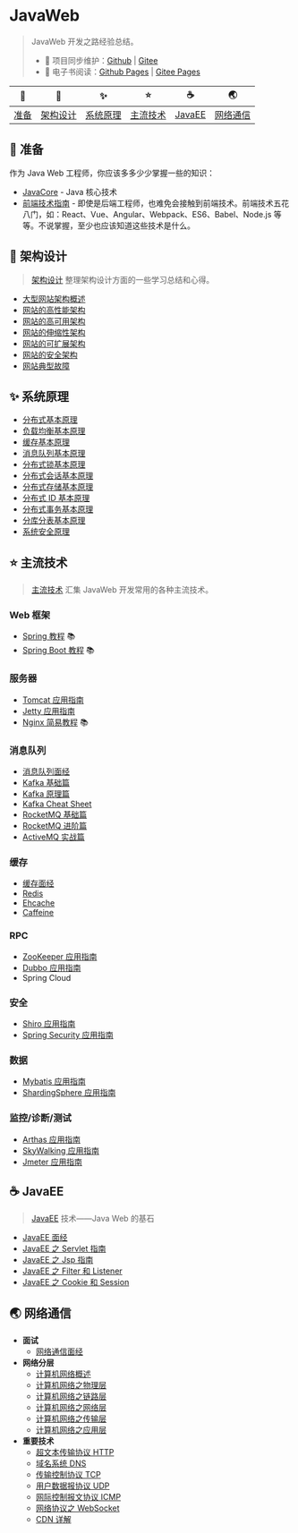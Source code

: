 # JavaWeb

> JavaWeb 开发之路经验总结。
>
> - 🔁 项目同步维护：[Github](https://github.com/dunwu/javaweb/) | [Gitee](https://gitee.com/turnon/javaweb/)
> - 📖 电子书阅读：[Github Pages](https://dunwu.github.io/javaweb/) | [Gitee Pages](http://turnon.gitee.io/javaweb/)

|        🔰         |            🎨            |            ✨            |           ⭐️            |          ☕          |            🌏            |
| :---------------: | :----------------------: | :---------------------: | :---------------------: | :-----------------: | :----------------------: |
| [准备](#🔰️-准备) | [架构设计](#🎨-架构设计) | [系统原理](#✨-系统原理) | [主流技术](#⭐-主流技术) | [JavaEE](#☕-JavaEE) | [网络通信](#🌏-网络通信) |

## 🔰️ 准备

作为 Java Web 工程师，你应该多多少少掌握一些的知识：

- [JavaCore](https://dunwu.github.io/javacore/) - Java 核心技术
- [前端技术指南](https://github.com/dunwu/frontend-tutorial) - 即使是后端工程师，也难免会接触到前端技术。前端技术五花八门，如：React、Vue、Angular、Webpack、ES6、Babel、Node.js 等等。不说掌握，至少也应该知道这些技术是什么。

## 🎨 架构设计

> [架构设计](docs/architecture) 整理架构设计方面的一些学习总结和心得。

- [大型网站架构概述](docs/architecture/大型网站架构概述.md)
- [网站的高性能架构](docs/architecture/网站的高性能架构.md)
- [网站的高可用架构](docs/architecture/网站的高可用架构.md)
- [网站的伸缩性架构](docs/architecture/网站的伸缩性架构.md)
- [网站的可扩展架构](docs/architecture/网站的可扩展架构.md)
- [网站的安全架构](docs/architecture/网站的安全架构.md)
- [网站典型故障](docs/architecture/网站典型故障.md)

## ✨ 系统原理

- [分布式基本原理](docs/theory/distributed-base-theory.md)
- [负载均衡基本原理](docs/theory/load-balance-theory.md)
- [缓存基本原理](docs/theory/cache-theory.md)
- [消息队列基本原理](docs/theory/mq-theory.md)
- [分布式锁基本原理](docs/theory/distributed-lock-theory.md)
- [分布式会话基本原理](docs/theory/distributed-session-theory.md)
- [分布式存储基本原理](docs/theory/distributed-storage-theory.md)
- [分布式 ID 基本原理](docs/theory/distributed-id-theory.md)
- [分布式事务基本原理](docs/theory/distributed-transaction-theory.md)
- [分库分表基本原理](docs/theory/sharding-theory.md)
- [系统安全原理](docs/theory/security-theory.md)

## ⭐ 主流技术

> [主流技术](docs/technology) 汇集 JavaWeb 开发常用的各种主流技术。

### Web 框架

- [Spring 教程](https://dunwu.github.io/spring-tutorial/) 📚
- [Spring Boot 教程](https://dunwu.github.io/spring-boot-tutorial/) 📚

### 服务器

- [Tomcat 应用指南](docs/technology/server/Tomcat.md)
- [Jetty 应用指南](docs/technology/server/Jetty.md)
- [Nginx 简易教程](https://github.com/dunwu/nginx-tutorial) 📚

### 消息队列

- [消息队列面经](docs/technology/mq/MqInterview.md)
- [Kafka 基础篇](docs/technology/mq/KafkaBasics.md)
- [Kafka 原理篇](docs/technology/mq/KafkaAdvanced.md)
- [Kafka Cheat Sheet](docs/technology/mq/KafkaCheatSheet.md)
- [RocketMQ 基础篇](docs/technology/mq/RocketmqBasics.md)
- [RocketMQ 进阶篇](docs/technology/mq/RocketmqAdvanced.md)
- [ActiveMQ 实战篇](docs/technology/mq/ActiveMQ.md)

### 缓存

- [缓存面经](docs/technology/cache/CacheInterview.md)
- [Redis](docs/technology/cache/Redis.md)
- [Ehcache](docs/technology/cache/Ehcache.md)
- [Caffeine](docs/technology/cache/Caffeine.md)

### RPC

- [ZooKeeper 应用指南](docs/technology/rpc/ZooKeeper.md)
- [Dubbo 应用指南](docs/technology/rpc/Dubbo.md)
- Spring Cloud

### 安全

- [Shiro 应用指南](docs/technology/security/Shiro.md)
- [Spring Security 应用指南](docs/technology/security/SpringSecurity.md)

### 数据

- [Mybatis 应用指南](docs/technology/data/Mybatis.md)
- [ShardingSphere 应用指南](docs/technology/data/ShardingSphere.md)

### 监控/诊断/测试

- [Arthas 应用指南](docs/technology/monitor/Arthas.md)
- [SkyWalking 应用指南](docs/technology/monitor/SkyWalking.md)
- [Jmeter 应用指南](docs/technology/monitor/Jmeter.md)

## ☕ JavaEE

> [JavaEE](docs/javaee) 技术——Java Web 的基石

- [JavaEE 面经](docs/javaee/javaee-interview.md)
- [JavaEE 之 Servlet 指南](docs/javaee/javaee-servlet.md)
- [JavaEE 之 Jsp 指南](docs/javaee/javaee-jsp.md)
- [JavaEE 之 Filter 和 Listener](docs/javaee/javaee-filter-listener.md)
- [JavaEE 之 Cookie 和 Session](docs/javaee/javaee-cookie-sesion.md)

## 🌏 网络通信

- **面试**
  - [网络通信面经](docs/network/network-interview.md)
- **网络分层**
  - [计算机网络概述](docs/network/network-guide.md)
  - [计算机网络之物理层](docs/network/network-physical.md)
  - [计算机网络之链路层](docs/network/network-data-link.md)
  - [计算机网络之网络层](docs/network/network-network.md)
  - [计算机网络之传输层](docs/network/network-transport.md)
  - [计算机网络之应用层](docs/network/network-application.md)
- **重要技术**
  - [超文本传输协议 HTTP](docs/network/http.md)
  - [域名系统 DNS](docs/network/dns.md)
  - [传输控制协议 TCP](docs/network/tcp.md)
  - [用户数据报协议 UDP](docs/network/udp.md)
  - [网际控制报文协议 ICMP](docs/network/icmp.md)
  - [网络协议之 WebSocket](docs/network/websocket.md)
  - [CDN 详解](docs/network/cdn.md)
